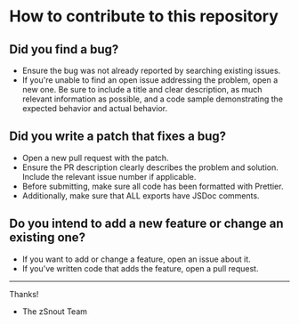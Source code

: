 # How to contribute to this repository

## Did you find a bug?

- Ensure the bug was not already reported by searching existing issues.
- If you're unable to find an open issue addressing the problem, open a new one. Be sure to include a title and clear description, as much relevant information as possible, and a code sample demonstrating the expected behavior and actual behavior.

## Did you write a patch that fixes a bug?

- Open a new pull request with the patch.
- Ensure the PR description clearly describes the problem and solution. Include the relevant issue number if applicable.
- Before submitting, make sure all code has been formatted with Prettier.
- Additionally, make sure that ALL exports have JSDoc comments.

## Do you intend to add a new feature or change an existing one?

- If you want to add or change a feature, open an issue about it.
- If you've written code that adds the feature, open a pull request.

---

Thanks!

- The zSnout Team

